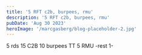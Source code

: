```yaml
---
title: '5 RFT c2b, burpees, rmu'
description: '5 RFT c2b, burpees, rmu'
pubDate: 'Aug 30 2023'
heroImage: '/marcgasberg/blog-placeholder-2.jpg'
---
```

5 rds
15 C2B 
10 burpees TT
5 RMU 
-rest 1-
